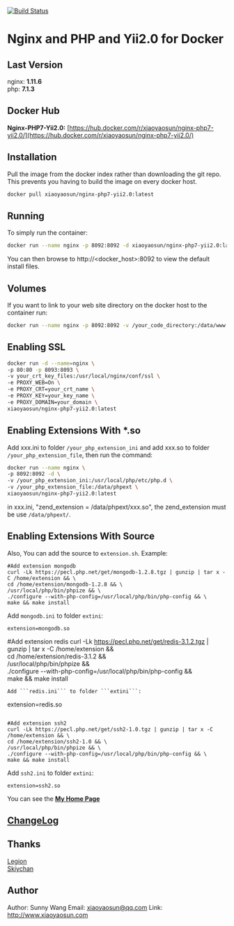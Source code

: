 [![Build Status](https://travis-ci.org/xiaoyaosun/php7-Yii2-nginx-docker.svg?branch=master)](https://travis-ci.org/xiaoyaosun/php7-Yii2-nginx-docker)

# Nginx and PHP and Yii2.0 for Docker

## Last Version
nginx: **1.11.6**   
php:   **7.1.3**

## Docker Hub   
**Nginx-PHP7-Yii2.0:** [https://hub.docker.com/r/xiaoyaosun/nginx-php7-yii2.0/](https://hub.docker.com/r/xiaoyaosun/nginx-php7-yii2.0/)   
   
## Installation
Pull the image from the docker index rather than downloading the git repo. This prevents you having to build the image on every docker host.
```sh
docker pull xiaoyaosun/nginx-php7-yii2.0:latest
```

## Running
To simply run the container:
```sh
docker run --name nginx -p 8092:8092 -d xiaoyaosun/nginx-php7-yii2.0:latest
```
You can then browse to http://\<docker_host\>:8092 to view the default install files.

## Volumes
If you want to link to your web site directory on the docker host to the container run:
```sh
docker run --name nginx -p 8092:8092 -v /your_code_directory:/data/www -d xiaoyaosun/nginx-php7-yii2.0:latest
```

## Enabling SSL
```sh
docker run -d --name=nginx \
-p 80:80 -p 8093:8093 \
-v your_crt_key_files:/usr/local/nginx/conf/ssl \
-e PROXY_WEB=On \
-e PROXY_CRT=your_crt_name \
-e PROXY_KEY=your_key_name \
-e PROXY_DOMAIN=your_domain \
xiaoyaosun/nginx-php7-yii2.0:latest
```

## Enabling Extensions With *.so
Add xxx.ini to folder ```/your_php_extension_ini``` and add xxx.so to folder ```/your_php_extension_file```, then run the command:   
```sh
docker run --name nginx \
-p 8092:8092 -d \
-v /your_php_extension_ini:/usr/local/php/etc/php.d \
-v /your_php_extension_file:/data/phpext \
xiaoyaosun/nginx-php7-yii2.0:latest
```
in xxx.ini, "zend_extension = /data/phpext/xxx.so", the zend_extension must be use ```/data/phpext/```.   

## Enabling Extensions With Source
Also, You can add the source to ```extension.sh```. Example:   
```
#Add extension mongodb
curl -Lk https://pecl.php.net/get/mongodb-1.2.8.tgz | gunzip | tar x -C /home/extension && \
cd /home/extension/mongodb-1.2.8 && \
/usr/local/php/bin/phpize && \
./configure --with-php-config=/usr/local/php/bin/php-config && \
make && make install
```
Add ```mongodb.ini``` to folder ```extini```:   
```
extension=mongodb.so
```

#Add extension redis
curl -Lk https://pecl.php.net/get/redis-3.1.2.tgz | gunzip | tar x -C /home/extension && \
cd /home/extension/redis-3.1.2 && \
/usr/local/php/bin/phpize && \
./configure --with-php-config=/usr/local/php/bin/php-config && \
make && make install
```
Add ```redis.ini``` to folder ```extini```:   
```
extension=redis.so
```

#Add extension ssh2
curl -Lk https://pecl.php.net/get/ssh2-1.0.tgz | gunzip | tar x -C /home/extension && \
cd /home/extension/ssh2-1.0 && \
/usr/local/php/bin/phpize && \
./configure --with-php-config=/usr/local/php/bin/php-config && \
make && make install
```
Add ```ssh2.ini``` to folder ```extini```:   
```
extension=ssh2.so
```

You can see the **[My Home Page](https://www.xiaoyaosun.com)**

## [ChangeLog](changelogs.md)

## Thanks
[Legion](https://www.dwhd.org)  
[Skiychan](https://www.skiy.net)

## Author
Author: Sunny Wang
Email:  xiaoyaosun@qq.com
Link:   http://www.xiaoyaosun.com
